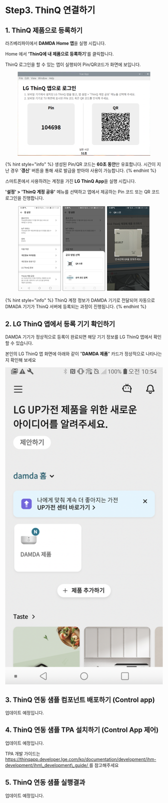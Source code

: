 # Step3. ThinQ 연결하기

## 1. ThinQ 제품으로 등록하기

라즈베리파이에서 **DAMDA Home 앱**을 실행 시킵니다.&#x20;

Home 에서 **'ThinQ에 내 제품으로 등록하기**'를 클릭합니다.&#x20;

ThinQ 로그인을 할 수 있는 앱이 실행되어 Pin/QR코드가 화면에 보입니다.

<figure><img src="../.gitbook/assets/image (1) (2).png" alt=""><figcaption></figcaption></figure>

{% hint style="info" %}
생성된 Pin/QR 코드는 **60초 동안**만 유효합니다. 시간이 지난 경우 '**갱신**' 버튼을 통해 새로 발급을 받아야 사용이 가능합니다.
{% endhint %}

스마트폰에서 사용하려는 계정을 가진 **LG ThinQ App**을 실행 시킵니다.&#x20;

**'설정' > 'ThinQ 계정 공유'** 메뉴를 선택하고 앱에서 제공하는 Pin 코드 또는 QR 코드 로그인을 진행합니다.&#x20;

<figure><img src="../.gitbook/assets/image (11) (2) (1).png" alt=""><figcaption></figcaption></figure>

{% hint style="info" %}
ThinQ 계정 정보가 DAMDA 기기로 전달되어 자동으로 DMADA 기기가 ThinQ 서버에 등록되는 과정이 진행됩니다.&#x20;
{% endhint %}

## &#x20;2. LG ThinQ 앱에서 등록 기기 확인하기

DAMDA 기기가 정상적으로 등록이 완료되면 해당 기기 정보를 LG ThinQ 앱에서 확인할 수 있습니다.&#x20;

본인의 LG ThinQ 앱 화면에 아래와 같이 "**DAMDA 제품**" 카드가 정상적으로 나타나는지 확인해 보세요

<img src="../.gitbook/assets/image (2).png" alt="" data-size="original">

## 3. ThinQ 연동 샘플 컴포넌트 배포하기 (Control app)

업데이트 예정입니다.&#x20;

## 4. ThinQ 연동 샘플 TPA 설치하기 (Control App 제어)

업데이트 예정입니다. &#x20;

TPA 개발 가이드는 [https://thinqapp.developer.lge.com/ko/documentation/development/ihm-development/ihm\_development\_guide/ ](https://thinqapp.developer.lge.com/ko/documentation/development/ihm-development/ihm\_development\_guide/)를 참고해주세요

## 5. ThinQ 연동 샘플 실행결과

업데이트 예정입니다. &#x20;
